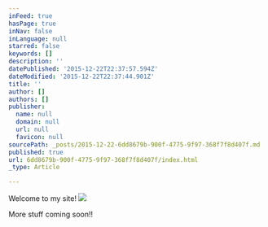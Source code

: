 ```yaml
---
inFeed: true
hasPage: true
inNav: false
inLanguage: null
starred: false
keywords: []
description: ''
datePublished: '2015-12-22T22:37:57.594Z'
dateModified: '2015-12-22T22:37:44.901Z'
title: ''
author: []
authors: []
publisher:
  name: null
  domain: null
  url: null
  favicon: null
sourcePath: _posts/2015-12-22-6dd8679b-900f-4775-9f97-368f7f8d407f.md
published: true
url: 6dd8679b-900f-4775-9f97-368f7f8d407f/index.html
_type: Article

---
```

Welcome to my site!
![](https://the-grid-user-content.s3-us-west-2.amazonaws.com/8cb21d4e-f412-40d9-a08b-b99d518d07d2.jpg)

More stuff coming soon!!
